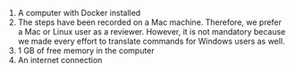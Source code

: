 1. A computer with Docker installed
2. The steps have been recorded on a Mac machine. Therefore, we prefer a Mac or Linux user as a reviewer. However, it is not mandatory because we made every effort to translate commands for Windows users as well.
3. 1 GB of free memory in the computer
4. An internet connection
